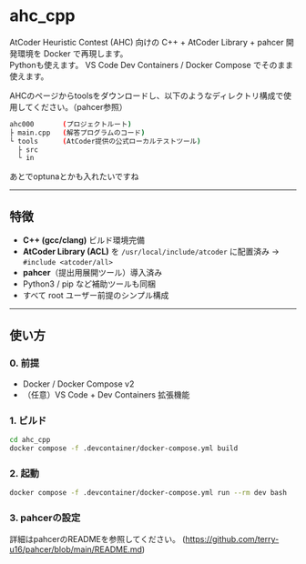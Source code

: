 # ahc_cpp

AtCoder Heuristic Contest (AHC) 向けの C++ + AtCoder Library + pahcer 開発環境を Docker で再現します。  
Pythonも使えます。
VS Code Dev Containers / Docker Compose でそのまま使えます。

AHCのページからtoolsをダウンロードし、以下のようなディレクトリ構成で使用してください。（pahcer参照）
```bash
ahc000       (プロジェクトルート)
├ main.cpp   (解答プログラムのコード)
└ tools      (AtCoder提供の公式ローカルテストツール)
  ├ src
  └ in
```

あとでoptunaとかも入れたいですね

---

## 特徴

- **C++ (gcc/clang)** ビルド環境完備  
- **AtCoder Library (ACL)** を `/usr/local/include/atcoder` に配置済み → `#include <atcoder/all>`  
- **pahcer**（提出用展開ツール）導入済み  
- Python3 / pip など補助ツールも同梱
- すべて root ユーザー前提のシンプル構成

---

## 使い方

### 0. 前提

- Docker / Docker Compose v2  
- （任意）VS Code + Dev Containers 拡張機能

### 1. ビルド

```bash
cd ahc_cpp
docker compose -f .devcontainer/docker-compose.yml build
```

### 2. 起動
```bash
docker compose -f .devcontainer/docker-compose.yml run --rm dev bash
```

### 3. pahcerの設定
詳細はpahcerのREADMEを参照してください。
(https://github.com/terry-u16/pahcer/blob/main/README.md)


